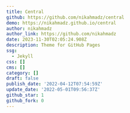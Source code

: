 ```yaml
---
title: Central
github: https://github.com/nikahmadz/central
demo: https://nikahmadz.github.io/central
author: nikahmadz
author_link: https://github.com/nikahmadz
date: 2023-11-30T02:05:24.908Z
description: Theme for GitHub Pages
ssg:
  - Jekyll
css: []
cms: []
category: []
draft: false
publish_date: '2022-04-12T07:54:59Z'
update_date: '2022-05-01T09:56:37Z'
github_star: 1
github_fork: 0
---
```

